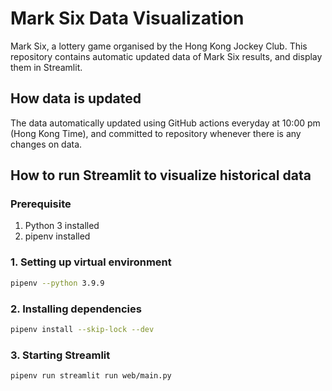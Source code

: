 # Mark Six Data Visualization

Mark Six, a lottery game organised by the Hong Kong Jockey Club. This repository contains automatic updated data of Mark Six results, and display them in Streamlit.

## How data is updated
The data automatically updated using GitHub actions everyday at 10:00 pm (Hong Kong Time), and committed to repository whenever there is any changes on data.

## How to run Streamlit to visualize historical data

### Prerequisite

1. Python 3 installed
2. pipenv installed

### 1. Setting up virtual environment

```bash
pipenv --python 3.9.9
```

### 2. Installing dependencies

```bash
pipenv install --skip-lock --dev
```

### 3. Starting Streamlit

```bash
pipenv run streamlit run web/main.py
```
